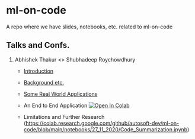 # ml-on-code
A repo where we have slides, notebooks, etc. related to ml-on-code 

## Talks and Confs.

1. Abhishek Thakur <> Shubhadeep Roychowdhury

    * [Introduction](https://github.com/autosoft-dev/ml-on-code/blob/main/notebooks/27_11_2020/Introduction.ipynb)

    * [Background etc.](https://github.com/autosoft-dev/ml-on-code/blob/main/notebooks/27_11_2020/Background%20etc.ipynb)

    * [Some Real World Applications](https://github.com/autosoft-dev/ml-on-code/blob/main/notebooks/27_11_2020/Some%20Real%20World%20Applications.ipynb)

    * An End to End Application [![Open In Colab](https://colab.research.google.com/assets/colab-badge.svg)](https://colab.research.google.com/github/autosoft-dev/ml-on-code/blob/main/notebooks/27_11_2020/Code_Summarization.ipynb)

    * Limitations and Further Research (https://colab.research.google.com/github/autosoft-dev/ml-on-code/blob/main/notebooks/27_11_2020/Code_Summarization.ipynb)